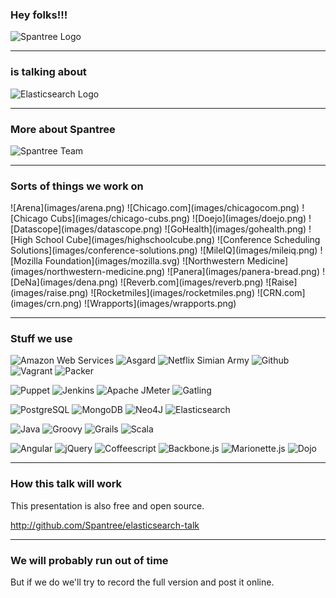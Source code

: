 ### Hey folks!!!

<img src="images/spantree.svg" alt="Spantree Logo" class="plain"/>

---

### is talking about

<img src="images/elasticsearch.png" alt="Elasticsearch Logo" class="plain"/>

---

### More about Spantree

<img alt="Spantree Team" src="images/team.jpg" class="plain"/>

---

### Sorts of things we work on

<div class="grid">
![Arena](images/arena.png)
![Chicago.com](images/chicagocom.png)
![Chicago Cubs](images/chicago-cubs.png)
![Doejo](images/doejo.png)
![Datascope](images/datascope.png)
![GoHealth](images/gohealth.png)
![High School Cube](images/highschoolcube.png)
![Conference Scheduling Solutions](images/conference-solutions.png)
![MileIQ](images/mileiq.png)
![Mozilla Foundation](images/mozilla.svg)
![Northwestern Medicine](images/northwestern-medicine.png)
![Panera](images/panera-bread.png)
![DeNa](images/dena.png)
![Reverb.com](images/reverb.png)
![Raise](images/raise.png)
![Rocketmiles](images/rocketmiles.png)
![CRN.com](images/crn.png)
![Wrapports](images/wrapports.png)
</div>

---

### Stuff we use

![Amazon Web Services](images/aws.svg)
![Asgard](images/asgard.png)
![Netflix Simian Army](images/simian-army.png)
![Github](images/github.svg)
![Vagrant](images/vagrant.png)
![Packer](images/packer.png)

![Puppet](images/puppet.svg)
![Jenkins](images/jenkins.png)
![Apache JMeter](images/jmeter.png)
![Gatling](images/gatling.png)

![PostgreSQL](images/postgres.svg)
![MongoDB](images/mongodb.png)
![Neo4J](images/neo4j.svg)
![Elasticsearch](images/elasticsearch.png)

![Java](images/java.svg)
![Groovy](images/groovy.svg)
![Grails](images/grails.svg)
![Scala](images/scala.png)

![Angular](images/angular.png)
![jQuery](images/jquery.svg)
![Coffeescript](images/coffeescript.svg)
![Backbone.js](images/backbone.png)
![Marionette.js](images/marionettejs.png)
![Dojo](images/dojo.svg)

---

### How this talk will work

This presentation is also free and open source.

http://github.com/Spantree/elasticsearch-talk

---

### We will probably run out of time

But if we do we'll try to record the full version
and post it online.
